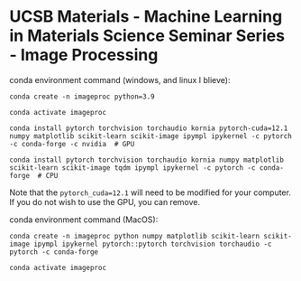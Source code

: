 # UCSB Materials - Machine Learning in Materials Science Seminar Series - Image Processing

conda environment command (windows, and linux I blieve):

```
conda create -n imageproc python=3.9

conda activate imageproc

conda install pytorch torchvision torchaudio kornia pytorch-cuda=12.1 numpy matplotlib scikit-learn scikit-image ipympl ipykernel -c pytorch -c conda-forge -c nvidia  # GPU

conda install pytorch torchvision torchaudio kornia numpy matplotlib scikit-learn scikit-image tqdm ipympl ipykernel -c pytorch -c conda-forge  # CPU
```

Note that the `pytorch_cuda=12.1` will need to be modified for your computer. If you do not wish to use the GPU, you can remove.

conda environment command (MacOS):

```
conda create -n imageproc python numpy matplotlib scikit-learn scikit-image ipympl ipykernel pytorch::pytorch torchvision torchaudio -c pytorch -c conda-forge

conda activate imageproc
```


